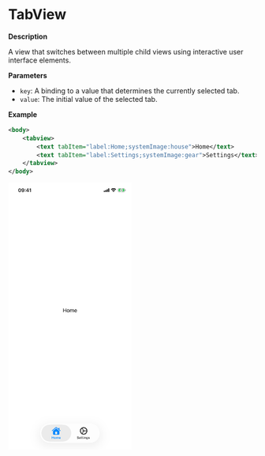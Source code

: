 # TabView

**Description**

A view that switches between multiple child views using interactive user interface elements.

**Parameters**

- `key`: A binding to a value that determines the currently selected tab.
- `value`: The initial value of the selected tab.

**Example**

```xml
<body>
    <tabview>
        <text tabItem="label:Home;systemImage:house">Home</text>
        <text tabItem="label:Settings;systemImage:gear">Settings</text>
    </tabview>
</body>
```

<img src="/Screenshots/Views/Controls/tabview_1.png" width="250" alt="Screenshot">
